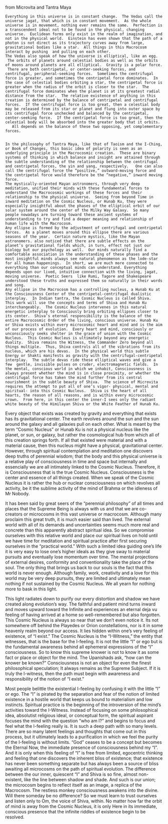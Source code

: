 
 from Microvita and Tantra Maya

	Everything in this universe is in constant change.  The Vedas call the universe jagat, that which is in constant movement.  As the whole universe is in movement, nothing ever remains the same.  Perfection is a transcendent ideal not to be found in the physical, changing universe.  Euclidean forms only exist in the realm of imagination, and not in the physical world.  Einstein has even shown that the path of a photon is not direct as its trajectory curves away from large, gravitational bodies like a star.  All things in this Macrocosm interact by pushing  and pulling on each other. 
	The Vedas also speak of how the universe is elliptical, like an egg.  The orbits of planets around celestial bodies as well as the orbits of moons around planets are all elliptical.  Gravity is a polar force.  There are both centripetal, or center-seeking forces, and centrifugal, peripheral-seeking forces.  Sometimes the centrifugal force is greater, and sometimes the centripetal force dominates.  In the case of celestial bodies orbiting a star, the centripetal force is greater when the radius of the orbit is closer to the star.  The centrifugal force dominates when the planet is at its greatest radial distance from the star.  The relative existence of anything in this creation is determined by the balance of centripetal and centrifugal forces.  If the centrifugal force is too great, then a celestial body may be released from its star or planet and flung into outer space by its centrifugal force unchecked and balanced by the centripetal, center-seeking force.  If the centripetal force is too great, then the celestial body will be absorbed into the greater body that it orbits.    All depends on the balance of these two opposing, yet complementary forces. 


	In the philosophy of Tantra Maya, like that of Taoism and the I-Ching, or Book of Changes, this basic idea of polarity is seen as an underlying principle in the Macrocosmic creation.  These are binary systems of thinking in which balance and insight are attained through the subtle understanding of the relationship between the centrifugal and centripetal forces, the yin and yang, respectively.   One can also call the centrifugal force the “positive,” outward-moving force and the centripetal force would therefore be the “negative,” inward moving force. 
	The mystically-oriented Mayan astronomers, through very deep meditation, unified their minds with these fundamental forces to understand the Macrocosmic workings of these forces and their relationship to the physical universe.  Seeing from beyond Time in inward meditation on the Cosmic Nucleus, or Hunab Ku, they were especially insightful about the phases of the elliptical orbit of our solar system around the center of the Milky Way Galaxy.  So many people nowadays are turning toward these ancient systems of understanding to try and find a deeper meaning and relationship of human life with the Macrocosm. 
	Any ellipse is formed by the adjustment of centrifugal and centripetal forces.  As a planet moves around this ellipse there are various seasons of the year.  Certain nature mystics, like the Mayan astronomers. also noticed that there are subtle effects on the planet’s gravitational fields which, in turn, effect not just our biology but our psychology as well.  Our minds naturally find a comfortable association in the understanding of these phases and the most insightful minds always see natural phenomenon as the lode-star for all human happenings.  In short, we are much more connected to everything than our conceptual minds can understand. Everything depends upon our lived, intuitive connection with the living, jagat, moving universe.  Poetic Seers  like Rumi, Tagore and Shakespeare understood these truths and expressed them so naturally in their words and song. 
	Any ellipse in the Macrocosm has a controlling nucleus, a Hunab Ku at the Consciousness Center of the centripetal-centrifugal dualistic interplay.  In Indian tantra, the Cosmic Nucleus is called Shiva.  This work will use the concepts and terms of Shiva and Hunab Ku interchangeably.  The Cosmic Nucleus intervenes in this natural energetic interplay to Consciously bring orbiting ellipses closer to its center.  Shiva’s eternal responsibility is the balance of the entire Macrocosmic Order of the living, conscious universe. Hunab Ku or Shiva exists within every microcosmic heart and mind and is the aim of our process of evolution.  Every heart and mind, consciously or unconsciously seeks shelter in the grace of union with the Cosmic Nucleus.  This Cosmic Nucleus is ultimately beyond any energetic duality.  Shiva remains the Witness, the Commander Zero beyond all things multiple.  Thus, Shiva controls all of the vibrations from its nucleus, which are his devas.  In the physical world this subtle Energy or Shakti manifests as gravity with the centrifugal-centripetal interplay.  The subtle devas ride these elliptical waves and give a few  gentle, invisible pulses on cruder, electromagnetic fields.  In the mental, conscious world in which we inhabit, Consciousness is always present whether the mind is in close proximity, or whether the centrifugal force has taken the mind further from its central nourishment in the subtle beauty of Shiva.  The science of Microvita requires the attempt to put all of one’s vigor- physical, mental and spiritual- into this Cosmic Nucleus.  Shiva is the heart of all hearts, the reason of all reasons, and is within every microcosmic crown.  From here, in this center the inner-I sees only the radiant white beauty of the Himilayan Shiva or the White Feather of Hunab Ku. 
	
Every object that exists was created by gravity and everything that exists has its gravitational center. The earth revolves around the sun and the sun around the galaxy and all galaxies pull on each other. What is meant by the term “Cosmic Nucleus” or Hunab Ku is not a physical nucleus like the planet, or sun, or galaxy, but rather the cosmological hub from which all of this creation springs forth. If all that existed were material and with a material cause, then this nucleus might have a physical, gravitational center. However, through spiritual contemplation and meditation one discovers deep truths of perennial wisdom; that the body and this physical universe is a relative play of consciousness in time and space but internally and essencially we are all intimately linked to the Cosmic Nucleus. Therefore, it is Consciousness that is the true Cosmic Nucleus. Consciousness is the center and essence of all things created.  When we speak of the Cosmic Nucleus it is rather the hub or nuclear consciousness on which revolves all activity, be it the sublime activity of the mind of Brahma or the idleness of Mr Nobody.
	
It has been said by great seers of the “perennial philosophy” of all times and places that the Supreme Being is always with us and that we are co-creators or microcosms in this vast universe or macrocosm. Although many proclaim this great truth, it is much easier said than lived. The external world with all of its demands and uncertainties seems much more real and concrete than this apparently abstract spiritual idea. So we compromise ourselves with this relative world and place our spiritual lives on hold until we have time for meditation and spiritual practice after first securing ourselves in the “practical world.” With such a limited idea guiding one’s life it is very easy to lose one’s higher ideals as they give sway to material pursuits and eventually lose momentum over time. The mental projections of external desires, conformity and conventionality take the place of the soul. The only thing that brings us back to our souls is the fact that this world is never enough. Although family, work, creativity and a love for this world may be very deep pursuits, they are limited and ultimately mean nothing if not sustained by the Cosmic Nucleus. We all yearn for nothing more to bask in this light.

This light radiates down to purify our every distortion and shadow we have created along evolution’s way. The faithful and patient mind turns inward and moves upward toward the Infinite and experiences an eternal deja vu feeling of having arrived at a home so well-remembered but also forgotten. This Cosmic Nucleus is always so near that we don’t even notice it. Its not somewhere off behind the Playedes or Orion constellations, nor is it in some heavenly realm beyond our access. It lies hidden within one’s very feeling of existence, of “I exist.” The Cosmic Nucleus is the “I-Witness,” the entity that witnesses, that is the base for the I-feeling. It is not the little “I” or ego but is the fundamental awareness behind all ephemeral expressions of the “I” consciousness. So to know this supreme knower is not to know it as some fact or place or object for the mind. The Upanishads ask, “how can the knower be known?” Consciousness is not an object for even the finest philosophical speculation; It always remains as the Supreme Subject. If it is truly the I-witness, then the path must begin with awareness and responsibility of the notion of “I exist.”

Most people belittle the existential I-feeling by confusing it with the little “I” or ego. The “I” is pirated by the separation and fear of the notion of limited existence in a hostile world that keeps us bound to materialism and low instincts. Spiritual practice is the beginning of the introversion of the mind’s activities toward the I-Witness. Instead of focusing on some philosophical idea, absolutist religious ideal, or conceptual form, the spiritual aspirant focuses the mind with the question “who am I?” and begins to focus and feel what the I-feeling really is. It is such a deep path with so many levels. There are so many latent feelings and thoughts that come out in this process, but it ultimately leads to a purification in which we feel the purity of the I-feeling is without limits. “God” ceases to be a concept but becomes the Eternal Now, the immediate presence of consciousness behind my “I”. And it is only when this feeling of “I” is free from limited, egocentric thinking and feeling that one discovers the inherent bliss of existence; that existence has never been something separate but has always been a source of bliss awaiting all microcosms on the path of spiritual evolution. The difference between the our inner, quiescent “I” and Shiva is so fine, almost non-existent, like the line between shadow and shade. And such is our union; the microcosm begins to reflect itself as an image, a replica of the Macrocosm. The restless monkey consciousness awakens into the divine. Will there someday be no difference? So we must learn to trust ourselves and listen only to Om, the voice of Shiva, within. No matter how far the orbit of mind is away from the Cosmic Nucleus, it is only Here in its immediate, conscious presence that the infinite riddles of existence begin to be resolved.
